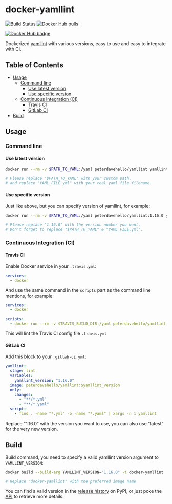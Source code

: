 # docker-yamllint

[![Build Status](https://travis-ci.com/PeterDaveHello/docker-yamllint.svg?branch=master)](https://travis-ci.com/PeterDaveHello/docker-yamllint)
[![Docker Hub pulls](https://img.shields.io/docker/pulls/peterdavehello/yamllint.svg)](https://hub.docker.com/r/peterdavehello/yamllint/)

[![Docker Hub badge](http://dockeri.co/image/peterdavehello/yamllint)](https://hub.docker.com/r/peterdavehello/yamllint/)

Dockerized [yamllint](https://github.com/adrienverge/yamllint) with various versions, easy to use and easy to integrate with CI.

## Table of Contents

- [Usage](#usage)
  - [Command line](#command-line)
    - [Use latest version](#use-latest-version)
    - [Use specific version](#use-specific-version)
  - [Continuous Integration (CI)](#continuous-integration-ci)
    - [Travis CI](#travis-ci)
    - [GitLab CI](#gitlab-ci)
- [Build](#build)

## Usage

### Command line

#### Use latest version

```sh
docker run --rm -v $PATH_TO_YAML:/yaml peterdavehello/yamllint yamllint YAML_FILE.yml

# Please replace "$PATH_TO_YAML" with your custom path,
# and replace "YAML_FILE.yml" with your real yaml file filename.
```

#### Use specific version

Just like above, but you can specify version of yamllint, for example:

```sh
docker run --rm -v $PATH_TO_YAML:/yaml peterdavehello/yamllint:1.16.0 yamllint YAML_FILE.yml

# Please replace "1.16.0" with the version number you want.
# Don't forget to replace "$PATH_TO_YAML" & "YAML_FILE.yml".
```

### Continuous Integration (CI)

#### Travis CI

Enable Docker service in your `.travis.yml`:

```yaml
services:
  - docker
```

And use the same command in the `scripts` part as the command line mentions, for example:

```yaml
services:
  - docker

scripts:
  - docker run --rm -v $TRAVIS_BUILD_DIR:/yaml peterdavehello/yamllint:1.16.0 yamllint .travis.yml
```

This will lint the Travis CI config file `.travis.yml`

#### GitLab CI

Add this block to your `.gitlab-ci.yml`:

```yaml
yamllint:
  stage: lint
  variables:
    yamllint_version: "1.16.0"
  image: peterdavehello/yamllint:$yamllint_version
  only:
    changes:
      - "**/*.yml"
      - "**/*.yaml"
  script:
    - find . -name "*.yml" -o -name "*.yaml" | xargs -n 1 yamllint
```

Replace "1.16.0" with the version you want to use, you can also use "latest" for the very new version.

## Build

Build command, you need to specify a valid yamllint version argument to `YAMLLINT_VERSION`:

```sh
docker build --build-arg YAMLLINT_VERSION="1.16.0" -t docker-yamllint .

# Replace "docker-yamllint" with the preferred image name
```

You can find a valid version in the [release history](https://pypi.org/project/yamllint/#history) on PyPI, or just poke the [API](https://pypi.org/pypi/yamllint/json) to retrieve more details.
